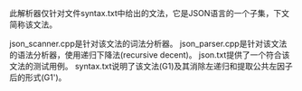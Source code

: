 此解析器仅针对文件syntax.txt中给出的文法，它是JSON语言的一个子集，下文简称该文法。

json_scanner.cpp是针对该文法的词法分析器。
json_parser.cpp是针对该文法的语法分析器，使用递归下降法(recursive decent)。
json.txt提供了一个符合该文法的测试用例。
syntax.txt说明了该文法(G1)及其消除左递归和提取公共左因子后的形式(G1')。